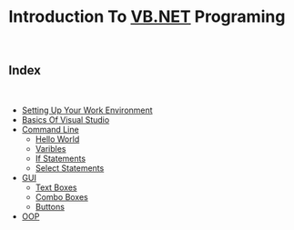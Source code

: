 # Introduction To [VB.NET](https://docs.microsoft.com/en-us/dotnet/visual-basic/) Programing

<br/>

## Index

<br/>

-   [Setting Up Your Work Environment](\Setting-Up-Your-Work-Enviroment 'Stop Hovering And Click Me')
-   [Basics Of Visual Studio](index.md 'NYI')
-   [Command Line](index.md 'NYI')
    -   [Hello World](index.md 'NYI')
    -   [Varibles](index.md 'NYI')
    -   [If Statements](index.md 'NYI')
    -   [Select Statements](index.md 'NYI')
-   [GUI](index.md 'NYI')
    -   [Text Boxes](index.md 'NYI')
    -   [Combo Boxes](index.md 'NYI')
    -   [Buttons](index.md 'NYI')
-   [OOP](index.md 'NYI')
